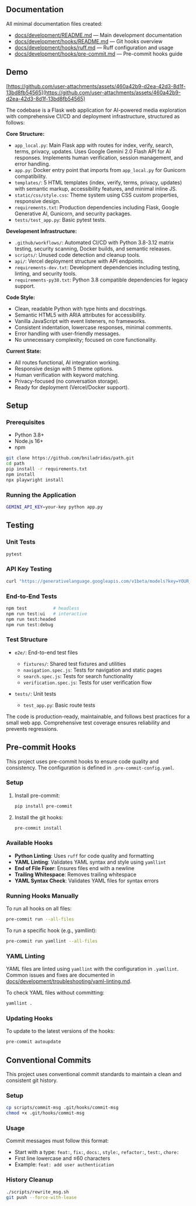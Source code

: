 ## Documentation

All minimal documentation files created:

* [docs/development/README.md](docs/development/README.md) — Main development documentation
* [docs/development/hooks/README.md](docs/development/hooks/README.md) — Git hooks overview
* [docs/development/hooks/ruff.md](docs/development/hooks/ruff.md) — Ruff configuration and usage
* [docs/development/hooks/pre-commit.md](docs/development/hooks/pre-commit.md) — Pre-commit hooks guide

## Demo

[https://github.com/user-attachments/assets/460a42b9-d2ea-42d3-8d1f-13bd8fb54565](https://github.com/user-attachments/assets/460a42b9-d2ea-42d3-8d1f-13bd8fb54565)

The codebase is a Flask web application for AI-powered media exploration with comprehensive CI/CD and deployment infrastructure, structured as follows:

**Core Structure:**

* `app_local.py`: Main Flask app with routes for index, verify, search, terms, privacy, updates. Uses Google Gemini 2.0 Flash API for AI responses. Implements human verification, session management, and error handling.
* `app.py`: Docker entry point that imports from `app_local.py` for Gunicorn compatibility.
* `templates/`: 5 HTML templates (index, verify, terms, privacy, updates) with semantic markup, accessibility features, and minimal inline JS.
* `static/css/style.css`: Theme system using CSS custom properties, responsive design.
* `requirements.txt`: Production dependencies including Flask, Google Generative AI, Gunicorn, and security packages.
* `tests/test_app.py`: Basic pytest tests.

**Development Infrastructure:**

* `.github/workflows/`: Automated CI/CD with Python 3.8-3.12 matrix testing, security scanning, Docker builds, and semantic releases.
* `scripts/`: Unused code detection and cleanup tools.
* `api/`: Vercel deployment structure with API endpoints.
* `requirements-dev.txt`: Development dependencies including testing, linting, and security tools.
* `requirements-py38.txt`: Python 3.8 compatible dependencies for legacy support.

**Code Style:**

* Clean, readable Python with type hints and docstrings.
* Semantic HTML5 with ARIA attributes for accessibility.
* Vanilla JavaScript with event listeners, no frameworks.
* Consistent indentation, lowercase responses, minimal comments.
* Error handling with user-friendly messages.
* No unnecessary complexity; focused on core functionality.

**Current State:**

* All routes functional, AI integration working.
* Responsive design with 5 theme options.
* Human verification with keyword matching.
* Privacy-focused (no conversation storage).
* Ready for deployment (Vercel/Docker support).

## Setup

### Prerequisites

* Python 3.8+
* Node.js 16+
* npm

```bash
git clone https://github.com/bniladridas/path.git
cd path
pip install -r requirements.txt
npm install
npx playwright install
```

### Running the Application

```bash
GEMINI_API_KEY=your-key python app.py
```

## Testing

### Unit Tests

```bash
pytest
```

### API Key Testing

```bash
curl "https://generativelanguage.googleapis.com/v1beta/models?key=YOUR_API_KEY"
```

### End-to-End Tests

```bash
npm test          # headless
npm run test:ui   # interactive
npm run test:headed
npm run test:debug
```

### Test Structure

* `e2e/`: End-to-end test files

  * `fixtures/`: Shared test fixtures and utilities
  * `navigation.spec.js`: Tests for navigation and static pages
  * `search.spec.js`: Tests for search functionality
  * `verification.spec.js`: Tests for user verification flow
* `tests/`: Unit tests

  * `test_app.py`: Basic route tests

The code is production-ready, maintainable, and follows best practices for a small web app. Comprehensive test coverage ensures reliability and prevents regressions.

## Pre-commit Hooks

This project uses pre-commit hooks to ensure code quality and consistency. The configuration is defined in `.pre-commit-config.yaml`.

### Setup

1. Install pre-commit:
   ```bash
   pip install pre-commit
   ```

2. Install the git hooks:
   ```bash
   pre-commit install
   ```

### Available Hooks

- **Python Linting**: Uses `ruff` for code quality and formatting
- **YAML Linting**: Validates YAML syntax and style using `yamllint`
- **End of File Fixer**: Ensures files end with a newline
- **Trailing Whitespace**: Removes trailing whitespace
- **YAML Syntax Check**: Validates YAML files for syntax errors

### Running Hooks Manually

To run all hooks on all files:
```bash
pre-commit run --all-files
```

To run a specific hook (e.g., yamllint):
```bash
pre-commit run yamllint --all-files
```

### YAML Linting

YAML files are linted using `yamllint` with the configuration in `.yamllint`. Common issues and fixes are documented in [docs/development/troubleshooting/yaml-linting.md](docs/development/troubleshooting/yaml-linting.md).

To check YAML files without committing:
```bash
yamllint .
```

### Updating Hooks

To update to the latest versions of the hooks:
```bash
pre-commit autoupdate
```

## Conventional Commits

This project uses conventional commit standards to maintain a clean and consistent git history.

### Setup

```bash
cp scripts/commit-msg .git/hooks/commit-msg
chmod +x .git/hooks/commit-msg
```

### Usage

Commit messages must follow this format:

* Start with a type: `feat:`, `fix:`, `docs:`, `style:`, `refactor:`, `test:`, `chore:`
* First line lowercase and ≤60 characters
* Example: `feat: add user authentication`

### History Cleanup

```bash
./scripts/rewrite_msg.sh
git push --force-with-lease
```
